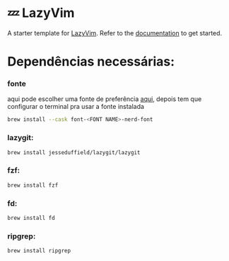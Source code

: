 # 💤 LazyVim

A starter template for [LazyVim](https://github.com/LazyVim/LazyVim).
Refer to the [documentation](https://lazyvim.github.io/installation) to get started.

# Dependências necessárias:

### fonte

aqui pode escolher uma fonte de preferência [aqui](https://www.nerdfonts.com/font-downloads),
depois tem que configurar o terminal pra usar a fonte instalada

```bash
brew install --cask font-<FONT NAME>-nerd-font
```

### lazygit:

```bash
brew install jesseduffield/lazygit/lazygit
```

### fzf:

```bash
brew install fzf
```

### fd:

```bash
brew install fd
```

### ripgrep:

```bash
brew install ripgrep
```
